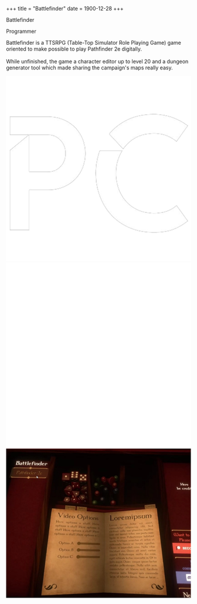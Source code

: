 +++
title = "Battlefinder"
date = 1900-12-28
+++

<html lang="en">
    <div class="card">
        <div class="card-text">
            <p class="card-title">Battlefinder</p>
            <p class="card-subtitle">Programmer</p>
            <p class="card-description">Battlefinder is a TTSRPG (Table-Top Simulator Role Playing Game) game oriented to make possible to play Pathfinder 2e digitally.<br><br>While unfinished, the game a character editor up to level 20 and a dungeon generator tool which made sharing the campaign's maps really easy.</p>
            <div class="card-logo-container">
                <img src="../images/pc_logo.png" alt="Card Engine Logo" class="card-logo">
                <img src="../images/tech/unity_logo.png" alt="Card Engine Logo" class="card-logo">
            </div>
        </div>
        <div class="card-visual">
            <img src="..\images\battlefinder\battlefinder_1.png" alt="Card Image" class="card-image-right">
        </div>
    </div>
</html>
